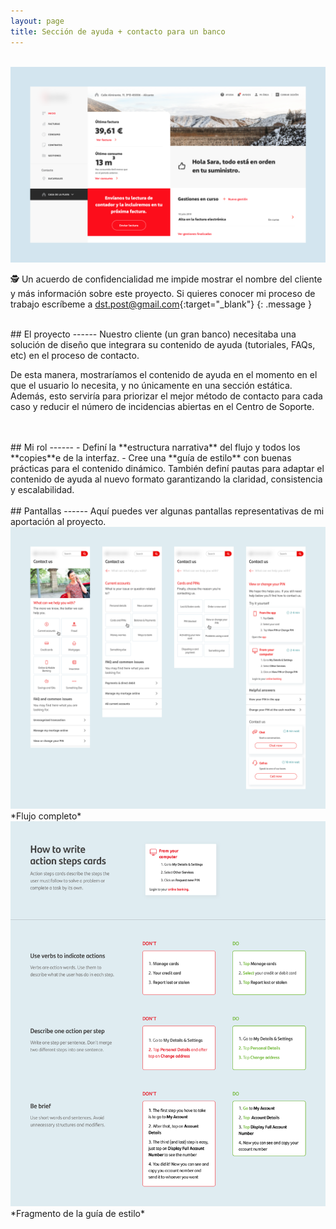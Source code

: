 ```yaml
---
layout: page
title: Sección de ayuda + contacto para un banco
---
```


<br>
<a href="{{ site.baseurl }}/assets/Acc_1.png" target="_blank">
    <img 
        src="/assets/Acc_1.png" 
        alt="Acc_1"
    >
</a>

🕵️ Un acuerdo de confidencialidad me impide mostrar el nombre del cliente y más información sobre este proyecto. Si quieres conocer mi proceso de trabajo escríbeme a [dst.post@gmail.com](mailto:dst.post@gmail.com){:target="_blank"}
{: .message }




<br>
## El proyecto
------
Nuestro cliente (un gran banco) necesitaba una solución de diseño que integrara su contenido de ayuda (tutoriales, FAQs, etc) en el proceso de contacto. 

De esta manera, mostraríamos el contenido de ayuda en el momento en el que el usuario lo necesita, y no únicamente en una sección estática. Además, esto serviría para priorizar el mejor método de contacto para cada caso y reducir el número de incidencias abiertas en el Centro de Soporte.


<br>
<br>
## Mi rol
------
- Definí la **estructura narrativa** del flujo y todos los **copies**e de la interfaz.
- Cree una **guía de estilo** con buenas prácticas para el contenido dinámico. También definí pautas para adaptar el contenido de ayuda al nuevo formato garantizando la claridad, consistencia y escalabilidad.


<br>
<br>
## Pantallas
------
Aquí puedes ver algunas pantallas representativas de mi aportación al proyecto.

<br>
<a href="{{ site.baseurl }}/assets/Ayuda-y-contacto_1.png" target="_blank">
    <img 
        src="/assets/Ayuda-y-contacto_1.png" 
        alt="Ayuda-y-contacto_1"
    >
</a>
*Flujo completo*

<br>
<a href="{{ site.baseurl }}/assets/Ayuda-y-contacto_2.png" target="_blank">
    <img 
        src="/assets/Ayuda-y-contacto_2.png" 
        alt="Ayuda-y-contacto_2"
    >
</a>
*Fragmento de la guía de estilo*
